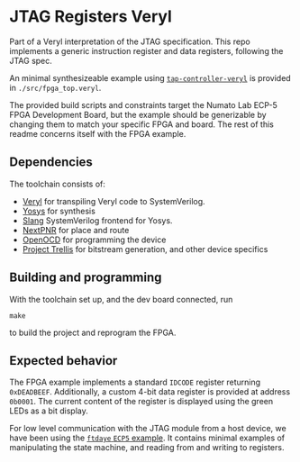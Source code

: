 # JTAG Registers Veryl

Part of a Veryl interpretation of the JTAG specification. This repo implements a generic instruction register and data registers, following the JTAG spec. 

An minimal synthesizeable example using [`tap-controller-veryl`](https://github.com/onsdagens/tap-controller-veryl) is provided in `./src/fpga_top.veryl`.

The provided build scripts and constraints target the Numato Lab ECP-5 FPGA Development Board, but the example should be generizable by changing them to match your specific FPGA and board. The rest of this readme concerns itself with the FPGA example.
## Dependencies

The toolchain consists of:

- [Veryl](https://veryl-lang.org/install/) for transpiling Veryl code to SystemVerilog.
- [Yosys](https://github.com/YosysHQ/yosys?tab=readme-ov-file#building-from-source) for synthesis
- [Slang](https://github.com/MikePopoloski/slang) SystemVerilog frontend for Yosys.
- [NextPNR](https://github.com/YosysHQ/nextpnr?tab=readme-ov-file#getting-started) for place and route
- [OpenOCD](https://openocd.org/pages/getting-openocd.html) for programming the device
- [Project Trellis](https://github.com/YosysHQ/prjtrellis) for bitstream generation, and other device specifics

## Building and programming

With the toolchain set up, and the dev board connected, run 
```
make
```
to build the project and reprogram the FPGA. 

## Expected behavior

The FPGA example implements a standard `IDCODE` register returning `0xDEADBEEF`. Additionally, a custom 4-bit data register is provided at address `0b0001`. The current content of the register is displayed using the green LEDs as a bit display.

For low level communication with the JTAG module from a host device, we have been using the [`ftdaye` `ECP5` example](https://github.com/onsdagens/ftdaye/blob/master/examples/ECP5.rs). It contains minimal examples of manipulating the state machine, and reading from and writing to registers.

